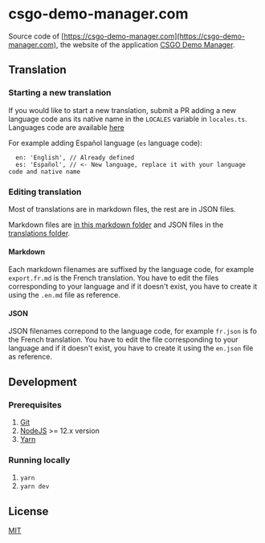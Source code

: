 # csgo-demo-manager.com

Source code of [https://csgo-demo-manager.com](https://csgo-demo-manager.com), the website of the application [CSGO Demo Manager](https://github.com/akiver/csgo-demos-manager).

## Translation

### Starting a new translation

If you would like to start a new translation, submit a PR adding a new language code ans its native name in the `LOCALES` variable in `locales.ts`.
Languages code are available [here](https://en.wikipedia.org/wiki/List_of_ISO_639-1_codes)

For example adding Español language (`es` language code):

```
  en: 'English', // Already defined
  es: 'Español', // <- New language, replace it with your language code and native name
```

### Editing translation

Most of translations are in markdown files, the rest are in JSON files.

Markdown files are [in this markdown folder](https://github.com/akiver/csgo-demos-manager.com/blob/master/src/markdown) and JSON files in the [translations folder](https://github.com/akiver/csgo-demos-manager.com/blob/master/src/translations).

#### Markdown

Each markdown filenames are suffixed by the language code, for example `export.fr.md` is the French translation.
You have to edit the files corresponding to your language and if it doesn't exist, you have to create it using the `.en.md` file as reference.

#### JSON

JSON filenames correpond to the language code, for example `fr.json` is fo the French translation.
You have to edit the file corresponding to your language and if it doesn't exist, you have to create it using the `en.json` file as reference.

## Development

### Prerequisites

1. [Git](https://git-scm.com/)
2. [NodeJS](https://nodejs.org) >= 12.x version
3. [Yarn](https://yarnpkg.com/lang/en/docs/install/)

### Running locally

1. `yarn`
2. `yarn dev`

## License

[MIT](https://github.com/akiver/csgo-demos-manager.com/blob/master/LICENSE)
